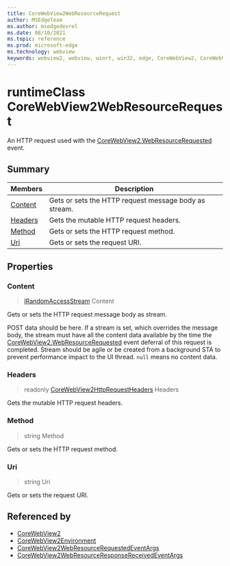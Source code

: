 ```yaml
---
title: CoreWebView2WebResourceRequest
author: MSEdgeTeam
ms.author: msedgedevrel
ms.date: 08/10/2021
ms.topic: reference
ms.prod: microsoft-edge
ms.technology: webview
keywords: webview2, webview, winrt, win32, edge, CoreWebView2, CoreWebView2Controller, browser control, edge html, CoreWebView2WebResourceRequest
---
```


# runtimeClass CoreWebView2WebResourceRequest



An HTTP request used with the [CoreWebView2.WebResourceRequested](corewebview2.md#webresourcerequested) event.

## Summary

Members|Description
--|--
[Content](#content) | Gets or sets the HTTP request message body as stream.
[Headers](#headers) | Gets the mutable HTTP request headers.
[Method](#method) | Gets or sets the HTTP request method.
[Uri](#uri) | Gets or sets the request URI.

## Properties

### Content

>  [IRandomAccessStream](/uwp/api/Windows.Storage.Streams.IRandomAccessStream) Content

Gets or sets the HTTP request message body as stream.

POST data should be here. If a stream is set, which overrides the message body, the stream must have all the content data available by the time the [CoreWebView2.WebResourceRequested](corewebview2.md#webresourcerequested) event deferral of this request is completed. Stream should be agile or be created from a background STA to prevent performance impact to the UI thread. `null` means no content data.

### Headers

> readonly  [CoreWebView2HttpRequestHeaders](corewebview2httprequestheaders.md) Headers

Gets the mutable HTTP request headers.

### Method

>  string Method

Gets or sets the HTTP request method.

### Uri

>  string Uri

Gets or sets the request URI.






## Referenced by

- [CoreWebView2](corewebview2.md)
- [CoreWebView2Environment](corewebview2environment.md)
- [CoreWebView2WebResourceRequestedEventArgs](corewebview2webresourcerequestedeventargs.md)
- [CoreWebView2WebResourceResponseReceivedEventArgs](corewebview2webresourceresponsereceivedeventargs.md)
